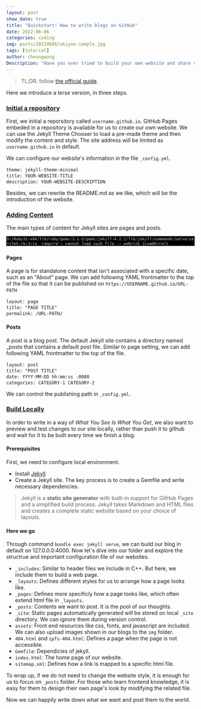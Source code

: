 ```yaml
---
layout: post
show_date: true
title: "Quickstart: How to write blogs on GitHub"
date: 2022-06-06
categories: coding
img: posts/20220606/ukiyoe-sample.jpg
tags: [tutorial]
author: cheungwong
Description: "Have you ever tried to build your own website and share your what you learn with others? Github provides a foolproof way to do that."
---
```


> TL;DR: follow [the official guide](https://docs.github.com/en/pages/quickstart).

Here we introduce a terse version, in three steps.

### [**Initial a repository**](https://docs.github.com/en/pages/quickstart)
First, we initial a reporsitory called ```username.github.io```. GitHub Pages embeded in a repository is available for us to create our own website. We can use the Jekyll Theme Chooser to load a pre-made theme and then modify the content and style. The site address will be limited as ```username.github.io``` in default. 

We can configure our website's information in the file ```_config.yml```. 
```
theme: jekyll-theme-minimal
title: YOUR-WEBSITE-TITLE
description: YOUR-WEBSITE-DESCRIPTION
```

Besides, we can rewrite the README.md as we like, which will be the introduction of the website. 

### [**Adding Content**](https://docs.github.com/en/pages/setting-up-a-github-pages-site-with-jekyll/adding-content-to-your-github-pages-site-using-jekyll#about-content-in-jekyll-sites)

The main types of content for Jekyll sites are pages and posts. 

<center><img src='./assets/img/posts/20220606/webrick-error.png'></center>

#### Pages
A page is for standalone content that isn't associated with a specific date, such as an "About" page. We can add following YAML frontmatter to the top of the file so that it can be published on ```https://USERNAME.github.io/URL-PATH```
```
layout: page
title: "PAGE TITLE"
permalink: /URL-PATH/
```


#### Posts
A post is a blog post. The default Jekyll site contains a directory named _posts that contains a default post file. Similar to page setting, we can add following YAML frontmatter to the top of the file.
```
layout: post
title: "POST TITLE"
date: YYYY-MM-DD hh:mm:ss -0000
categories: CATEGORY-1 CATEGORY-2
```
We can control the publishing path in ```_config.yml```.

### [**Build Locally**](https://docs.github.com/en/pages/setting-up-a-github-pages-site-with-jekyll/testing-your-github-pages-site-locally-with-jekyll)
In order to write in a way of *What You See Is What You Get*, we also want to preview and test changes to our site locally, rather than push it to github and wait for it to be built every time we finish a blog. 

#### Prerequisites
First, we need to configure local environment.
- Install [Jekyll](https://jekyllrb.com/docs/installation/)
- Create a Jekyll site. The key process is to create a Gemfile and write necessary dependencies.

>Jekyll is a **static site generator** with built-in support for GitHub Pages and a simplified build process. Jekyll takes Markdown and HTML files and creates a complete static website based on your choice of layouts.

#### Here we go
Through command ```bundle exec jekyll serve```, we can build our blog in default on 127.0.0.0:4000. Now let's dive into our folder and explore the structrue and important configuration file of our websites.

- ```_includes```: Similar to header files we include in C++. But here, we include them to build a web page.
- ```_layouts```: Defines different styles for us to arrange how a page looks like.
- ```_pages```: Defines more specificly how a page looks like, which often extend html file in ```_layouts```.
- ```_posts```: Contents we want to post. It is the pool of our thoughts.
- ```_site```: Static pages automatically generated will be stored on local ```_site``` directory. We can ignore them during version control. 
- ```assets```: Front end resources like css, fonts, and javascript are included. We can also upload images shown in our blogs to the ```img``` folder. 
- ```404.html``` and ```ipfs-404.html```: Defines a page when the page is not accessible.
- ```Gemfile```: Dependicies of jekyll.
- ```index.html```: The home page of our website.
- ```sitemap.xml```: Defines how a link is mapped to a specific html file. 

To wrap up, if we do not need to change the website style, it is enough for us to focus on ```_posts``` folder. For those who learn frontend knowledge, it is easy for them to design their own page's look by modifying the related file.

Now we can happily write down what we want and post them to the world. 







